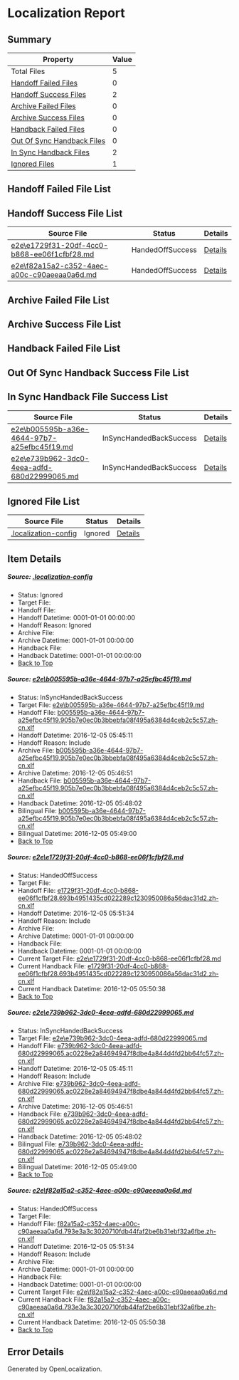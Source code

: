 # <a name='report-top'></a> Localization Report

## Summary
 Property | Value 
 -------- | ----- 
 Total Files | 5
[ Handoff Failed Files ](#handoff-failed-list)| 0
[ Handoff Success Files ](#handoff-success-list)| 2
[ Archive Failed Files ](#archive-failed-list)| 0
[ Archive Success Files ](#archive-success-list)| 0
[ Handback Failed Files ](#handback-failed-list)| 0
[ Out Of Sync Handback Files ](#outofsync-handback-success-list)| 0
[ In Sync Handback Files ](#insync-handback-success-list)| 2
[ Ignored Files ](#ignored-list)| 1

## <a name='handoff-failed-list'></a> Handoff Failed File List

## <a name='handoff-success-list'></a> Handoff Success File List
 Source File | Status | Details 
 ----------- | ------ | ------- 
 [e2e\e1729f31-20df-4cc0-b868-ee06f1cfbf28.md](https://github.com/OpenLocalizationTestOrg/ol-test0/blob/b54bdffbe580dceccfc6dfd612265f73d8c65943/e2e/e1729f31-20df-4cc0-b868-ee06f1cfbf28.md) | HandedOffSuccess | [Details](#972c5d69e6ddffeb1f007377c3844f2d293b3f1f2)
 [e2e\f82a15a2-c352-4aec-a00c-c90aeeaa0a6d.md](https://github.com/OpenLocalizationTestOrg/ol-test0/blob/b54bdffbe580dceccfc6dfd612265f73d8c65943/e2e/f82a15a2-c352-4aec-a00c-c90aeeaa0a6d.md) | HandedOffSuccess | [Details](#8f42373cbcc555740f68a88ba958d04fd7e8524d4)

## <a name='archive-failed-list'></a> Archive Failed File List

## <a name='archive-success-list'></a> Archive Success File List

## <a name='handback-failed-list'></a> Handback Failed File List

## <a name='outofsync-handback-success-list'></a> Out Of Sync Handback Success File List

## <a name='insync-handback-success-list'></a> In Sync Handback File Success List
 Source File | Status | Details 
 ----------- | ------ | ------- 
 [e2e\b005595b-a36e-4644-97b7-a25efbc45f19.md](https://github.com/OpenLocalizationTestOrg/ol-test0/blob/2047600545c75d1c7665fc3cb928a91b4e49c5ee/e2e/b005595b-a36e-4644-97b7-a25efbc45f19.md) | InSyncHandedBackSuccess | [Details](#7190e3b783737fd82e8322fee4792025a6a5e6451)
 [e2e\e739b962-3dc0-4eea-adfd-680d22999065.md](https://github.com/OpenLocalizationTestOrg/ol-test0/blob/2047600545c75d1c7665fc3cb928a91b4e49c5ee/e2e/e739b962-3dc0-4eea-adfd-680d22999065.md) | InSyncHandedBackSuccess | [Details](#0599ecf2103a86ec76d250a9e1aac2b4089bd2053)

## <a name='ignored-list'></a> Ignored File List
 Source File | Status | Details 
 ----------- | ------ | ------- 
 [.localization-config](https://github.com/OpenLocalizationTestOrg/ol-test0/blob/b54bdffbe580dceccfc6dfd612265f73d8c65943/.localization-config) | Ignored | [Details](#c268a05ecaa7ec85942ed632c29928ee5bd6da8d0)

## Item Details
##### <a name='c268a05ecaa7ec85942ed632c29928ee5bd6da8d0'></a> Source: [.localization-config](https://github.com/OpenLocalizationTestOrg/ol-test0/blob/b54bdffbe580dceccfc6dfd612265f73d8c65943/.localization-config)
* Status: Ignored
* Target File: 
* Handoff File: 
* Handoff Datetime: 0001-01-01 00:00:00
* Handoff Reason: Ignored
* Archive File: 
* Archive Datetime: 0001-01-01 00:00:00
* Handback File: 
* Handback Datetime: 0001-01-01 00:00:00
* [Back to Top](#report-top)

##### <a name='7190e3b783737fd82e8322fee4792025a6a5e6451'></a> Source: [e2e\b005595b-a36e-4644-97b7-a25efbc45f19.md](https://github.com/OpenLocalizationTestOrg/ol-test0/blob/2047600545c75d1c7665fc3cb928a91b4e49c5ee/e2e/b005595b-a36e-4644-97b7-a25efbc45f19.md)
* Status: InSyncHandedBackSuccess
* Target File: [e2e\b005595b-a36e-4644-97b7-a25efbc45f19.md](https://github.com/OpenLocalizationTestOrg/ol-test0-zhcn/blob/7698ec516b5ee809ab53cad2e6ba37a268f3b554/e2e/b005595b-a36e-4644-97b7-a25efbc45f19.md)
* Handoff File: [b005595b-a36e-4644-97b7-a25efbc45f19.905b7e0ec0b3bbebfa08f495a6384d4ceb2c5c57.zh-cn.xlf](https://github.com/OpenLocalizationTestOrg/ol-test0-handoff/blob/47fb78929296004c5e4128817ee49c124afb6f72/ol-handoff/OpenLocalizationTestOrg/ol-test0-zhcn/shujia/ht/b005595b-a36e-4644-97b7-a25efbc45f19.905b7e0ec0b3bbebfa08f495a6384d4ceb2c5c57.zh-cn.xlf)
* Handoff Datetime: 2016-12-05 05:45:11
* Handoff Reason: Include
* Archive File: [b005595b-a36e-4644-97b7-a25efbc45f19.905b7e0ec0b3bbebfa08f495a6384d4ceb2c5c57.zh-cn.xlf](https://github.com/OpenLocalizationTestOrg/ol-test0-handoff/blob/6c61467d40285653de7009f1486e70bdc00ca751/ol-archive/OpenLocalizationTestOrg/ol-test0-zhcn/shujia/ht/b005595b-a36e-4644-97b7-a25efbc45f19.905b7e0ec0b3bbebfa08f495a6384d4ceb2c5c57.zh-cn.xlf)
* Archive Datetime: 2016-12-05 05:46:51
* Handback File: [b005595b-a36e-4644-97b7-a25efbc45f19.905b7e0ec0b3bbebfa08f495a6384d4ceb2c5c57.zh-cn.xlf](https://github.com/OpenLocalizationTestOrg/ol-test0-handback/blob/1337e46768d606d422b832574992b5c0364a7d00/ol-handback/OpenLocalizationTestOrg/ol-test0-zhcn/shujia/ht/b005595b-a36e-4644-97b7-a25efbc45f19.905b7e0ec0b3bbebfa08f495a6384d4ceb2c5c57.zh-cn.xlf)
* Handback Datetime: 2016-12-05 05:48:02
* Bilingual File: [b005595b-a36e-4644-97b7-a25efbc45f19.905b7e0ec0b3bbebfa08f495a6384d4ceb2c5c57.zh-cn.xlf](https://github.com/OpenLocalizationTestOrg/ol-test0-handback/blob/1337e46768d606d422b832574992b5c0364a7d00/ol-handback/OpenLocalizationTestOrg/ol-test0-zhcn/shujia/ht/b005595b-a36e-4644-97b7-a25efbc45f19.905b7e0ec0b3bbebfa08f495a6384d4ceb2c5c57.zh-cn.xlf)
* Bilingual Datetime: 2016-12-05 05:49:00
* [Back to Top](#report-top)

##### <a name='972c5d69e6ddffeb1f007377c3844f2d293b3f1f2'></a> Source: [e2e\e1729f31-20df-4cc0-b868-ee06f1cfbf28.md](https://github.com/OpenLocalizationTestOrg/ol-test0/blob/b54bdffbe580dceccfc6dfd612265f73d8c65943/e2e/e1729f31-20df-4cc0-b868-ee06f1cfbf28.md)
* Status: HandedOffSuccess
* Target File: 
* Handoff File: [e1729f31-20df-4cc0-b868-ee06f1cfbf28.693b4951435cd022289c1230950086a56dac31d2.zh-cn.xlf](https://github.com/OpenLocalizationTestOrg/ol-test0-handoff/blob/92a74c9962476c2b140f48c406f37ac2e1a08831/ol-handoff/OpenLocalizationTestOrg/ol-test0-zhcn/shujia/ht/e1729f31-20df-4cc0-b868-ee06f1cfbf28.693b4951435cd022289c1230950086a56dac31d2.zh-cn.xlf)
* Handoff Datetime: 2016-12-05 05:51:34
* Handoff Reason: Include
* Archive File: 
* Archive Datetime: 0001-01-01 00:00:00
* Handback File: 
* Handback Datetime: 0001-01-01 00:00:00
* Current Target File: [e2e\e1729f31-20df-4cc0-b868-ee06f1cfbf28.md](https://github.com/OpenLocalizationTestOrg/ol-test0-zhcn/blob/fd01504bde4f031f90ab287bacf8aa73a96c9180/e2e/e1729f31-20df-4cc0-b868-ee06f1cfbf28.md)
* Current Handback File: [e1729f31-20df-4cc0-b868-ee06f1cfbf28.693b4951435cd022289c1230950086a56dac31d2.zh-cn.xlf](https://github.com/OpenLocalizationTestOrg/ol-test0-handback/blob/21b43e7e5f50c35e31a9bd2efe1911e317e8efb7/ol-handback/OpenLocalizationTestOrg/ol-test0-zhcn/shujia/ht/e1729f31-20df-4cc0-b868-ee06f1cfbf28.693b4951435cd022289c1230950086a56dac31d2.zh-cn.xlf)
* Current Handback Datetime: 2016-12-05 05:50:38
* [Back to Top](#report-top)

##### <a name='0599ecf2103a86ec76d250a9e1aac2b4089bd2053'></a> Source: [e2e\e739b962-3dc0-4eea-adfd-680d22999065.md](https://github.com/OpenLocalizationTestOrg/ol-test0/blob/2047600545c75d1c7665fc3cb928a91b4e49c5ee/e2e/e739b962-3dc0-4eea-adfd-680d22999065.md)
* Status: InSyncHandedBackSuccess
* Target File: [e2e\e739b962-3dc0-4eea-adfd-680d22999065.md](https://github.com/OpenLocalizationTestOrg/ol-test0-zhcn/blob/7698ec516b5ee809ab53cad2e6ba37a268f3b554/e2e/e739b962-3dc0-4eea-adfd-680d22999065.md)
* Handoff File: [e739b962-3dc0-4eea-adfd-680d22999065.ac0228e2a84694947f8dbe4a844d4fd2bb64fc57.zh-cn.xlf](https://github.com/OpenLocalizationTestOrg/ol-test0-handoff/blob/47fb78929296004c5e4128817ee49c124afb6f72/ol-handoff/OpenLocalizationTestOrg/ol-test0-zhcn/shujia/ht/e739b962-3dc0-4eea-adfd-680d22999065.ac0228e2a84694947f8dbe4a844d4fd2bb64fc57.zh-cn.xlf)
* Handoff Datetime: 2016-12-05 05:45:11
* Handoff Reason: Include
* Archive File: [e739b962-3dc0-4eea-adfd-680d22999065.ac0228e2a84694947f8dbe4a844d4fd2bb64fc57.zh-cn.xlf](https://github.com/OpenLocalizationTestOrg/ol-test0-handoff/blob/6c61467d40285653de7009f1486e70bdc00ca751/ol-archive/OpenLocalizationTestOrg/ol-test0-zhcn/shujia/ht/e739b962-3dc0-4eea-adfd-680d22999065.ac0228e2a84694947f8dbe4a844d4fd2bb64fc57.zh-cn.xlf)
* Archive Datetime: 2016-12-05 05:46:51
* Handback File: [e739b962-3dc0-4eea-adfd-680d22999065.ac0228e2a84694947f8dbe4a844d4fd2bb64fc57.zh-cn.xlf](https://github.com/OpenLocalizationTestOrg/ol-test0-handback/blob/1337e46768d606d422b832574992b5c0364a7d00/ol-handback/OpenLocalizationTestOrg/ol-test0-zhcn/shujia/ht/e739b962-3dc0-4eea-adfd-680d22999065.ac0228e2a84694947f8dbe4a844d4fd2bb64fc57.zh-cn.xlf)
* Handback Datetime: 2016-12-05 05:48:02
* Bilingual File: [e739b962-3dc0-4eea-adfd-680d22999065.ac0228e2a84694947f8dbe4a844d4fd2bb64fc57.zh-cn.xlf](https://github.com/OpenLocalizationTestOrg/ol-test0-handback/blob/1337e46768d606d422b832574992b5c0364a7d00/ol-handback/OpenLocalizationTestOrg/ol-test0-zhcn/shujia/ht/e739b962-3dc0-4eea-adfd-680d22999065.ac0228e2a84694947f8dbe4a844d4fd2bb64fc57.zh-cn.xlf)
* Bilingual Datetime: 2016-12-05 05:49:00
* [Back to Top](#report-top)

##### <a name='8f42373cbcc555740f68a88ba958d04fd7e8524d4'></a> Source: [e2e\f82a15a2-c352-4aec-a00c-c90aeeaa0a6d.md](https://github.com/OpenLocalizationTestOrg/ol-test0/blob/b54bdffbe580dceccfc6dfd612265f73d8c65943/e2e/f82a15a2-c352-4aec-a00c-c90aeeaa0a6d.md)
* Status: HandedOffSuccess
* Target File: 
* Handoff File: [f82a15a2-c352-4aec-a00c-c90aeeaa0a6d.793e3a3c3020710fdb44faf2be6b31ebf32a6fbe.zh-cn.xlf](https://github.com/OpenLocalizationTestOrg/ol-test0-handoff/blob/92a74c9962476c2b140f48c406f37ac2e1a08831/ol-handoff/OpenLocalizationTestOrg/ol-test0-zhcn/shujia/ht/f82a15a2-c352-4aec-a00c-c90aeeaa0a6d.793e3a3c3020710fdb44faf2be6b31ebf32a6fbe.zh-cn.xlf)
* Handoff Datetime: 2016-12-05 05:51:34
* Handoff Reason: Include
* Archive File: 
* Archive Datetime: 0001-01-01 00:00:00
* Handback File: 
* Handback Datetime: 0001-01-01 00:00:00
* Current Target File: [e2e\f82a15a2-c352-4aec-a00c-c90aeeaa0a6d.md](https://github.com/OpenLocalizationTestOrg/ol-test0-zhcn/blob/fd01504bde4f031f90ab287bacf8aa73a96c9180/e2e/f82a15a2-c352-4aec-a00c-c90aeeaa0a6d.md)
* Current Handback File: [f82a15a2-c352-4aec-a00c-c90aeeaa0a6d.793e3a3c3020710fdb44faf2be6b31ebf32a6fbe.zh-cn.xlf](https://github.com/OpenLocalizationTestOrg/ol-test0-handback/blob/21b43e7e5f50c35e31a9bd2efe1911e317e8efb7/ol-handback/OpenLocalizationTestOrg/ol-test0-zhcn/shujia/ht/f82a15a2-c352-4aec-a00c-c90aeeaa0a6d.793e3a3c3020710fdb44faf2be6b31ebf32a6fbe.zh-cn.xlf)
* Current Handback Datetime: 2016-12-05 05:50:38
* [Back to Top](#report-top)


## Error Details

Generated by OpenLocalization.
